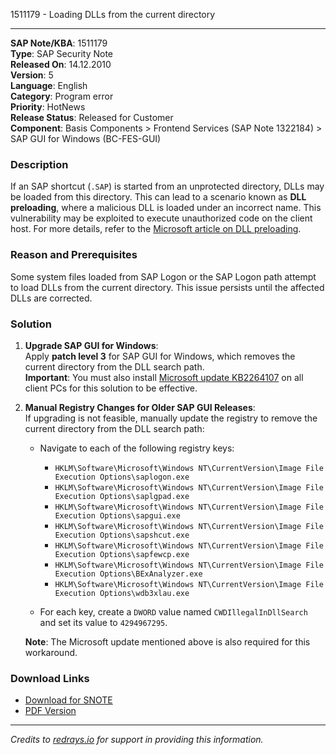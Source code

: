 1511179 - Loading DLLs from the current directory

---

**SAP Note/KBA**: 1511179  
**Type**: SAP Security Note  
**Released On**: 14.12.2010  
**Version**: 5  
**Language**: English  
**Category**: Program error  
**Priority**: HotNews  
**Release Status**: Released for Customer  
**Component**: Basis Components > Frontend Services (SAP Note 1322184) > SAP GUI for Windows (BC-FES-GUI)  

### Description

If an SAP shortcut (`.SAP`) is started from an unprotected directory, DLLs may be loaded from this directory. This can lead to a scenario known as **DLL preloading**, where a malicious DLL is loaded under an incorrect name. This vulnerability may be exploited to execute unauthorized code on the client host. For more details, refer to the [Microsoft article on DLL preloading](http://blogs.technet.com/b/srd/archive/2010/08/23/more-information-about-dll-preloading-remote-attack-vector.aspx).

### Reason and Prerequisites

Some system files loaded from SAP Logon or the SAP Logon path attempt to load DLLs from the current directory. This issue persists until the affected DLLs are corrected.

### Solution

1. **Upgrade SAP GUI for Windows**:  
   Apply **patch level 3** for SAP GUI for Windows, which removes the current directory from the DLL search path.  
   **Important**: You must also install [Microsoft update KB2264107](https://me.sap.com/softwarecenter/template/products/_APP=00200682500000001943&_EVENT=DISPHIER&HEADER=Y&FUNCTIONBAR=N&EVENT=TREE&NE=NAVIGATE&ENR=01200615320200014751&V=MAINT) on all client PCs for this solution to be effective.

2. **Manual Registry Changes for Older SAP GUI Releases**:  
   If upgrading is not feasible, manually update the registry to remove the current directory from the DLL search path:
   
   - Navigate to each of the following registry keys:
     - `HKLM\Software\Microsoft\Windows NT\CurrentVersion\Image File Execution Options\saplogon.exe`
     - `HKLM\Software\Microsoft\Windows NT\CurrentVersion\Image File Execution Options\saplgpad.exe`
     - `HKLM\Software\Microsoft\Windows NT\CurrentVersion\Image File Execution Options\sapgui.exe`
     - `HKLM\Software\Microsoft\Windows NT\CurrentVersion\Image File Execution Options\sapshcut.exe`
     - `HKLM\Software\Microsoft\Windows NT\CurrentVersion\Image File Execution Options\sapfewcp.exe`
     - `HKLM\Software\Microsoft\Windows NT\CurrentVersion\Image File Execution Options\BExAnalyzer.exe`
     - `HKLM\Software\Microsoft\Windows NT\CurrentVersion\Image File Execution Options\wdb3xlau.exe`
   
   - For each key, create a `DWORD` value named `CWDIllegalInDllSearch` and set its value to `4294967295`.

   **Note**: The Microsoft update mentioned above is also required for this workaround.

### Download Links

- [Download for SNOTE](https://notesdownloads.sap.com/note/0040000017215592017)
- [PDF Version](https://me.sap.com/sap/support/sfm/notes/print/0001511179?language=en-US&token=EF3C0EF9D909EFBB9748EA5EB0012355)

---

_Credits to [redrays.io](https://redrays.io) for support in providing this information._